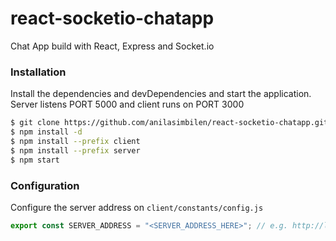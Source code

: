 # react-socketio-chatapp
Chat App build with React, Express and Socket.io


### Installation

Install the dependencies and devDependencies and start the application. Server listens PORT 5000 and client runs on PORT 3000

```sh
$ git clone https://github.com/anilasimbilen/react-socketio-chatapp.git
$ npm install -d
$ npm install --prefix client
$ npm install --prefix server
$ npm start
```
### Configuration
Configure the server address on `client/constants/config.js`
```js
export const SERVER_ADDRESS = "<SERVER_ADDRESS_HERE>"; // e.g. http://localhost:5000
```
